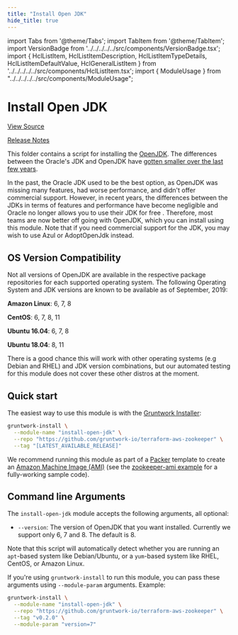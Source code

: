 ```yaml
---
title: "Install Open JDK"
hide_title: true
---
```


import Tabs from '@theme/Tabs';
import TabItem from '@theme/TabItem';
import VersionBadge from '../../../../../src/components/VersionBadge.tsx';
import { HclListItem, HclListItemDescription, HclListItemTypeDetails, HclListItemDefaultValue, HclGeneralListItem } from '../../../../../src/components/HclListItem.tsx';
import { ModuleUsage } from "../../../../../src/components/ModuleUsage";

<VersionBadge repoTitle="ZooKeeper" version="0.12.0" lastModifiedVersion="0.11.1"/>

# Install Open JDK

<a href="https://github.com/gruntwork-io/terraform-aws-zookeeper/tree/main/modules/install-open-jdk" className="link-button" title="View the source code for this module in GitHub.">View Source</a>

<a href="https://github.com/gruntwork-io/terraform-aws-zookeeper/releases/tag/v0.11.1" className="link-button" title="Release notes for only versions which impacted this module.">Release Notes</a>

This folder contains a script for installing the [OpenJDK](http://openjdk.java.net/). The differences between
the Oracle's JDK and OpenJDK have [gotten smaller over the last few years](https://stackoverflow.com/q/17360011/483528).

In the past, the Oracle JDK used to be the best option, as OpenJDK was missing many features, had worse performance,
and didn't offer commercial support. However, in recent years, the differences between the JDKs in terms of features and
performance have become negligible and Oracle no longer allows you to use their JDK for free . Therefore, most teams are
now better off going with OpenJDK, which you can install using this module. Note that if you need commercial support for
the JDK, you may wish to use Azul or AdoptOpenJdk instead.

## OS Version Compatibility

Not all versions of OpenJDK are available in the respective package repositories for each supported operating system.
The following Operating System and JDK versions are known to be available as of September, 2019:

**Amazon Linux**: 6, 7, 8

**CentOS**: 6, 7, 8, 11

**Ubuntu 16.04**: 6, 7, 8

**Ubuntu 18.04**: 8, 11

There is a good chance this will work with other operating systems (e.g Debian and RHEL) and JDK version combinations,
but our automated testing for this module does not cover these other distros at the moment.

## Quick start

The easiest way to use this module is with the [Gruntwork Installer](https://github.com/gruntwork-io/gruntwork-installer):

```bash
gruntwork-install \
  --module-name "install-open-jdk" \
  --repo "https://github.com/gruntwork-io/terraform-aws-zookeeper" \
  --tag "[LATEST_AVAILABLE_RELEASE]"
```

We recommend running this module as part of a [Packer](https://www.packer.io/) template to create an [Amazon Machine
Image (AMI)](http://docs.aws.amazon.com/AWSEC2/latest/UserGuide/AMIs.html) (see the [zookeeper-ami
example](https://github.com/gruntwork-io/terraform-aws-zookeeper/tree/main/examples/zookeeper-ami) for a fully-working sample code).

## Command line Arguments

The `install-open-jdk` module accepts the following arguments, all optional:

*   `--version`: The version of OpenJDK that you want installed. Currently we support only 6, 7 and 8. The default is 8.

Note that this script will automatically detect whether you are running an `apt`-based system like Debian/Ubuntu, or a
`yum`-based system like RHEL, CentOS, or Amazon Linux.

If you're using `gruntwork-install` to run this module, you can pass these arguments using `--module-param` arguments.
Example:

```bash
gruntwork-install \
  --module-name "install-open-jdk" \
  --repo "https://github.com/gruntwork-io/terraform-aws-zookeeper" \
  --tag "v0.2.0" \
  --module-param "version=7" 
```


<!-- ##DOCS-SOURCER-START
{
  "originalSources": [
    "https://github.com/gruntwork-io/terraform-aws-zookeeper/tree/main/modules/install-open-jdk/readme.md",
    "https://github.com/gruntwork-io/terraform-aws-zookeeper/tree/main/modules/install-open-jdk/variables.tf",
    "https://github.com/gruntwork-io/terraform-aws-zookeeper/tree/main/modules/install-open-jdk/outputs.tf"
  ],
  "sourcePlugin": "module-catalog-api",
  "hash": "656e98f18a74963d7f627eada90499e2"
}
##DOCS-SOURCER-END -->
